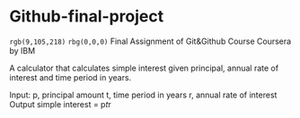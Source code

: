 # Github-final-project

`rgb(9,105,218)` `rbg(0,0,0)` Final Assignment of Git&Github Course Coursera by IBM 

A calculator that calculates simple interest given principal, annual rate of interest and time period in years.

Input:
   p, principal amount
   t, time period in years
   r, annual rate of interest
Output
   simple interest = p*t*r
